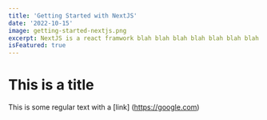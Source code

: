 ```yaml
---
title: 'Getting Started with NextJS'
date: '2022-10-15'
image: getting-started-nextjs.png
excerpt: NextJS is a react framwork blah blah blah blah blah blah blah
isFeatured: true
---
```


# This is a title

This is some regular text with a [link] (https://google.com)

